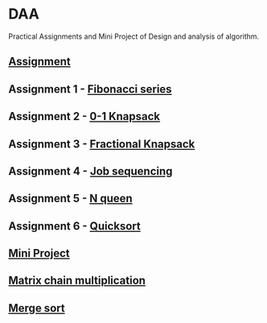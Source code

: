# DAA
Practical Assignments and Mini Project of Design and analysis of algorithm.


## [Assignment]()

## Assignment 1 - [Fibonacci series](https://github.com/Shammachale0102/DAA/blob/main/Assignments/Fibonacci%20number.cpp)
## Assignment 2 - [0-1 Knapsack](https://github.com/Shammachale0102/DAA/blob/main/Assignments/0-1%20knapsack.cpp)
## Assignment 3 - [Fractional Knapsack](https://github.com/Shammachale0102/DAA/blob/main/Assignments/Fractional%20knapsack.cpp)
## Assignment 4 - [Job sequencing](https://github.com/Shammachale0102/DAA/blob/main/Assignments/Job%20sequencing.cpp)
## Assignment 5 - [N queen](https://github.com/Shammachale0102/DAA/blob/main/Assignments/N%20Queen.cpp)
## Assignment 6 - [Quicksort](https://github.com/Shammachale0102/DAA/blob/main/Assignments/QuickSort.cpp)

## [Mini Project]()
## [Matrix chain multiplication](https://github.com/Shammachale0102/DAA/blob/main/MiniProject/Matrix%20Multiplication.cpp)
## [Merge sort](https://github.com/Shammachale0102/DAA/blob/main/MiniProject/Merge%20sort.cpp)

